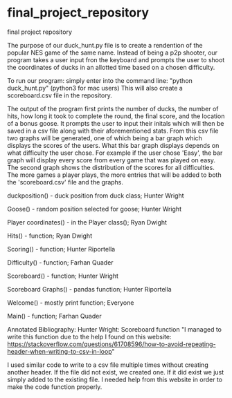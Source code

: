 # final_project_repository
final project repository

The purpose of our duck_hunt.py file is to create a rendention of the popular NES game of the same name. Instead of being a p2p shooter, our program takes a user input fron the keyboard and prompts the user to shoot the coordinates of ducks in an allotted time based on a chosen difficulty. 

To run our program: simply enter into the command line: "python duck_hunt.py" (python3 for mac users) This will also create a scoreboard.csv file in the repository.

The output of the program first prints the number of ducks, the number of hits, how long it took to complete the round, the final score, and the location of a bonus goose. It prompts the user to input their initals which will then be saved in a csv file along with their aforementioned stats. From this csv file two graphs will be generated, one of which being a bar graph which displays the scores of the users. What this bar graph displays depends on what difficulty the user chose. For example if the user chose 'Easy', the bar graph will display every score from every game that was played on easy. The second graph shows the distribution of the scores for all difficulties. The more games a player plays, the more entries that will be added to both the 'scoreboard.csv' file and the graphs.

duckposition() - duck position from duck class; Hunter Wright

Goose() - random position selected for goose; Hunter Wright

Player coordinates() - in the Player class(); Ryan Dwight

Hits() - function; Ryan Dwight

Scoring() - function; Hunter Riportella

Difficulty() - function; Farhan Quader

Scoreboard() - function; Hunter Wright

Scoreboard Graphs() - pandas function; Hunter Riportella

Welcome() - mostly print function; Everyone

Main() - function; Farhan Quader


Annotated Bibliography:
Hunter Wright: Scoreboard function
"I managed to write this function due to the help I found on this website:
    https://stackoverflow.com/questions/61708596/how-to-avoid-repeating-header-when-writing-to-csv-in-loop"
    
 I used similar code to write to a csv file multiple times without creating another header.
 If the file did not exist, we created one. If it did exist we just simply added to the existing file.
 I needed help from this website in order to make the code function properly. 


